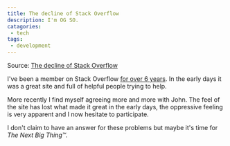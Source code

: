 ```yaml
---
title: The decline of Stack Overflow
description: I'm OG SO.
catagories:
 - tech
tags:
 - development
---
```

Source: [The decline of Stack Overflow][decline]

I've been a member on Stack Overflow [for over 6 years][soprofile].  In the early days it was a great site and full of helpful people trying to help.

More recently I find myself agreeing more and more with John. The feel of the site has lost what made it great in the early days, the oppressive feeling is very apparent and I now hesitate to participate.

I don't claim to have an answer for these problems but maybe it's time for _The Next Big Thing&trade;_.

[decline]: https://medium.com/@johnslegers/the-decline-of-stack-overflow-7cb69faa575d#.2llbtnym1
[soprofile]: http://stackoverflow.com/users/238174/themaninthesuitcase?tab=profile
